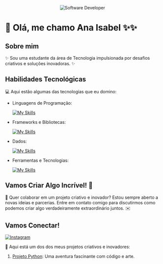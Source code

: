 <div align="center">
  <img src="https://i.pinimg.com/originals/0f/25/e4/0f25e4668c1c7740b5ed41835339d67f.gif" alt="Software Developer">
</div>

# 🚀 Olá,  me chamo Ana Isabel ✨✨

## Sobre mim

✨ Sou uma estudante da área de Tecnologia impulsionada por desafios criativos e soluções inovadoras.  ✨

## Habilidades Tecnológicas

💻 Aqui estão algumas das tecnologias que eu domino:

-  Linguagens de Programação: 

    [![My Skills](https://skillicons.dev/icons?i=java,javascript,python)](https://skillicons.dev)
- Frameworks e Bibliotecas: 

    [![My Skills](https://skillicons.dev/icons?i=spring,react,django)](https://skillicons.dev)
- Dados: 

    [![My Skills](https://skillicons.dev/icons?i=mysql,mongo)](https://skillicons.dev)

- Ferramentas e Tecnologias: 

    [![My Skills](https://skillicons.dev/icons?i=git,github,visualstudio,eclipse)](https://skillicons.dev)

## Vamos Criar Algo Incrível! 💫

💬 Quer colaborar em um projeto criativo e inovador? Estou sempre aberto a novas ideias e parcerias. Entre em contato comigo para discutirmos como podemos criar algo verdadeiramente extraordinário juntos. ✉️

## Vamos Conectar!

 [![Instagram](https://img.shields.io/badge/-_isabelmarquess-purple?style=flat-square&logo=Instagram&logoColor=white&link=https://www.instagram.com/_isabelmarquess/)](https://www.instagram.com/_isabelmarquess/)



🎨 Aqui está um dos dos meus projetos  criativos e inovadores:

1. [Projeto Python](https://github.com/isabelmarquess/machine-learning-with-python): Uma aventura fascinante com código e arte.

